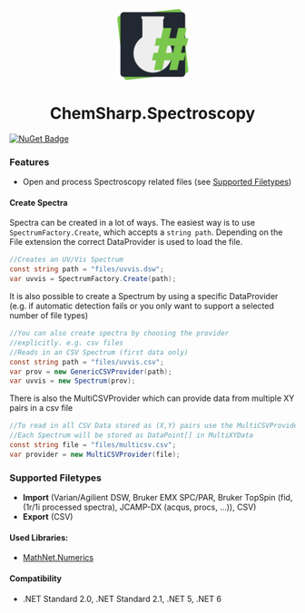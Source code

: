 <p align="center">
<img src="https://raw.githubusercontent.com/JensKrumsieck/ChemSharp/master/icon.png" height="125px" /></p>
<h1 align="center" >ChemSharp.Spectroscopy</h1>

[![NuGet Badge](https://buildstats.info/nuget/ChemSharp.Spectroscopy?includePreReleases=true)](https://www.nuget.org/packages/ChemSharp.Spectroscopy/)

### Features

* Open and process Spectroscopy related files (see [Supported Filetypes](#supported-filetypes))

#### Create Spectra

Spectra can be created in a lot of ways. The easiest way is to use `SpectrumFactory.Create`, which accepts
a `string path`. Depending on the File extension the correct DataProvider is used to load the file.

```csharp
//Creates an UV/Vis Spectrum
const string path = "files/uvvis.dsw";
var uvvis = SpectrumFactory.Create(path);
```

It is also possible to create a Spectrum by using a specific DataProvider (e.g. if automatic detection fails or you only
want to support a selected number of file types)

```csharp
//You can also create spectra by choosing the provider 
//explicitly. e.g. csv files
//Reads in an CSV Spectrum (first data only)
const string path = "files/uvvis.csv";
var prov = new GenericCSVProvider(path);
var uvvis = new Spectrum(prov);
```

There is also the MultiCSVProvider which can provide data from multiple XY pairs in a csv file

```csharp
//To read in all CSV Data stored as (X,Y) pairs use the MultiCSVProvider
//Each Spectrum will be stored as DataPoint[] in MultiXYData
const string file = "files/multicsv.csv";
var provider = new MultiCSVProvider(file);
```

### Supported Filetypes

* **Import** (Varian/Agilient DSW, Bruker EMX SPC/PAR, Bruker TopSpin (fid, (1r/1i processed spectra), JCAMP-DX (acqus,
  procs, ...)), CSV)
* **Export** (CSV)

#### Used Libraries:

* [MathNet.Numerics](https://github.com/mathnet/mathnet-numerics)

#### Compatibility

* .NET Standard 2.0, .NET Standard 2.1, .NET 5, .NET 6
